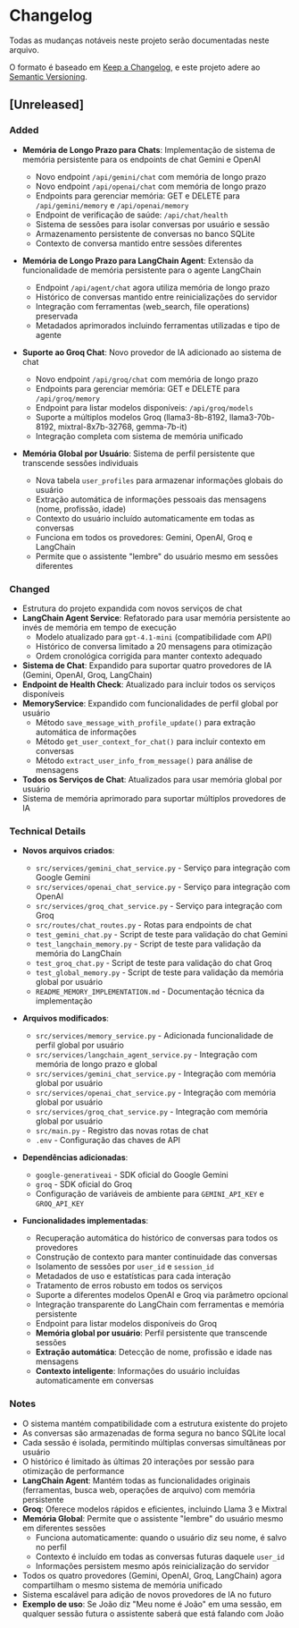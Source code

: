 # Changelog

Todas as mudanças notáveis neste projeto serão documentadas neste arquivo.

O formato é baseado em [Keep a Changelog](https://keepachangelog.com/en/1.0.0/),
e este projeto adere ao [Semantic Versioning](https://semver.org/spec/v2.0.0.html).

## [Unreleased]

### Added
- **Memória de Longo Prazo para Chats**: Implementação de sistema de memória persistente para os endpoints de chat Gemini e OpenAI
  - Novo endpoint `/api/gemini/chat` com memória de longo prazo
  - Novo endpoint `/api/openai/chat` com memória de longo prazo
  - Endpoints para gerenciar memória: GET e DELETE para `/api/gemini/memory` e `/api/openai/memory`
  - Endpoint de verificação de saúde: `/api/chat/health`
  - Sistema de sessões para isolar conversas por usuário e sessão
  - Armazenamento persistente de conversas no banco SQLite
  - Contexto de conversa mantido entre sessões diferentes

- **Memória de Longo Prazo para LangChain Agent**: Extensão da funcionalidade de memória persistente para o agente LangChain
  - Endpoint `/api/agent/chat` agora utiliza memória de longo prazo
  - Histórico de conversas mantido entre reinicializações do servidor
  - Integração com ferramentas (web_search, file operations) preservada
  - Metadados aprimorados incluindo ferramentas utilizadas e tipo de agente

- **Suporte ao Groq Chat**: Novo provedor de IA adicionado ao sistema de chat
  - Novo endpoint `/api/groq/chat` com memória de longo prazo
  - Endpoints para gerenciar memória: GET e DELETE para `/api/groq/memory`
  - Endpoint para listar modelos disponíveis: `/api/groq/models`
  - Suporte a múltiplos modelos Groq (llama3-8b-8192, llama3-70b-8192, mixtral-8x7b-32768, gemma-7b-it)
  - Integração completa com sistema de memória unificado

- **Memória Global por Usuário**: Sistema de perfil persistente que transcende sessões individuais
  - Nova tabela `user_profiles` para armazenar informações globais do usuário
  - Extração automática de informações pessoais das mensagens (nome, profissão, idade)
  - Contexto do usuário incluído automaticamente em todas as conversas
  - Funciona em todos os provedores: Gemini, OpenAI, Groq e LangChain
  - Permite que o assistente "lembre" do usuário mesmo em sessões diferentes

### Changed
- Estrutura do projeto expandida com novos serviços de chat
- **LangChain Agent Service**: Refatorado para usar memória persistente ao invés de memória em tempo de execução
  - Modelo atualizado para `gpt-4.1-mini` (compatibilidade com API)
  - Histórico de conversa limitado a 20 mensagens para otimização
  - Ordem cronológica corrigida para manter contexto adequado
- **Sistema de Chat**: Expandido para suportar quatro provedores de IA (Gemini, OpenAI, Groq, LangChain)
- **Endpoint de Health Check**: Atualizado para incluir todos os serviços disponíveis
- **MemoryService**: Expandido com funcionalidades de perfil global por usuário
  - Método `save_message_with_profile_update()` para extração automática de informações
  - Método `get_user_context_for_chat()` para incluir contexto em conversas
  - Método `extract_user_info_from_message()` para análise de mensagens
- **Todos os Serviços de Chat**: Atualizados para usar memória global por usuário
- Sistema de memória aprimorado para suportar múltiplos provedores de IA

### Technical Details
- **Novos arquivos criados**:
  - `src/services/gemini_chat_service.py` - Serviço para integração com Google Gemini
  - `src/services/openai_chat_service.py` - Serviço para integração com OpenAI
  - `src/services/groq_chat_service.py` - Serviço para integração com Groq
  - `src/routes/chat_routes.py` - Rotas para endpoints de chat
  - `test_gemini_chat.py` - Script de teste para validação do chat Gemini
  - `test_langchain_memory.py` - Script de teste para validação da memória do LangChain
  - `test_groq_chat.py` - Script de teste para validação do chat Groq
  - `test_global_memory.py` - Script de teste para validação da memória global por usuário
  - `README_MEMORY_IMPLEMENTATION.md` - Documentação técnica da implementação

- **Arquivos modificados**:
  - `src/services/memory_service.py` - Adicionada funcionalidade de perfil global por usuário
  - `src/services/langchain_agent_service.py` - Integração com memória de longo prazo e global
  - `src/services/gemini_chat_service.py` - Integração com memória global por usuário
  - `src/services/openai_chat_service.py` - Integração com memória global por usuário
  - `src/services/groq_chat_service.py` - Integração com memória global por usuário
  - `src/main.py` - Registro das novas rotas de chat
  - `.env` - Configuração das chaves de API

- **Dependências adicionadas**:
  - `google-generativeai` - SDK oficial do Google Gemini
  - `groq` - SDK oficial do Groq
  - Configuração de variáveis de ambiente para `GEMINI_API_KEY` e `GROQ_API_KEY`

- **Funcionalidades implementadas**:
  - Recuperação automática do histórico de conversas para todos os provedores
  - Construção de contexto para manter continuidade das conversas
  - Isolamento de sessões por `user_id` e `session_id`
  - Metadados de uso e estatísticas para cada interação
  - Tratamento de erros robusto em todos os serviços
  - Suporte a diferentes modelos OpenAI e Groq via parâmetro opcional
  - Integração transparente do LangChain com ferramentas e memória persistente
  - Endpoint para listar modelos disponíveis do Groq
  - **Memória global por usuário**: Perfil persistente que transcende sessões
  - **Extração automática**: Detecção de nome, profissão e idade nas mensagens
  - **Contexto inteligente**: Informações do usuário incluídas automaticamente em conversas

### Notes
- O sistema mantém compatibilidade com a estrutura existente do projeto
- As conversas são armazenadas de forma segura no banco SQLite local
- Cada sessão é isolada, permitindo múltiplas conversas simultâneas por usuário
- O histórico é limitado às últimas 20 interações por sessão para otimização de performance
- **LangChain Agent**: Mantém todas as funcionalidades originais (ferramentas, busca web, operações de arquivo) com memória persistente
- **Groq**: Oferece modelos rápidos e eficientes, incluindo Llama 3 e Mixtral
- **Memória Global**: Permite que o assistente "lembre" do usuário mesmo em diferentes sessões
  - Funciona automaticamente: quando o usuário diz seu nome, é salvo no perfil
  - Contexto é incluído em todas as conversas futuras daquele `user_id`
  - Informações persistem mesmo após reinicialização do servidor
- Todos os quatro provedores (Gemini, OpenAI, Groq, LangChain) agora compartilham o mesmo sistema de memória unificado
- Sistema escalável para adição de novos provedores de IA no futuro
- **Exemplo de uso**: Se João diz "Meu nome é João" em uma sessão, em qualquer sessão futura o assistente saberá que está falando com João

